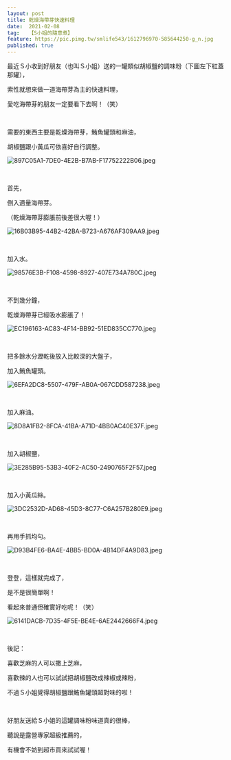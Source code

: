```yaml
---
layout: post
title: 乾燥海帶芽快速料理
date:  2021-02-08
tag:   【S小姐的隨意煮】
feature: https://pic.pimg.tw/smlife543/1612796970-585644250-g_n.jpg
published: true 
---
```

<p>最近Ｓ小收到好朋友（也叫Ｓ小姐）送的一罐類似胡椒鹽的調味粉（下圖左下紅蓋那罐），</p>

<p>索性就想來做一道海帶芽為主的快速料理，</p>

<p>愛吃海帶芽的朋友一定要看下去啊！（笑）</p>

<p>&nbsp;</p>

<p>需要的東西主要是乾燥海帶芽，鮪魚罐頭和麻油，</p>

<p>胡椒鹽跟小黃瓜可依喜好自行調整。</p>

<p><img alt="897C05A1-7DE0-4E2B-B7AB-F17752222B06.jpeg" src="https://pic.pimg.tw/smlife543/1612796970-585644250-g_n.jpg" title="897C05A1-7DE0-4E2B-B7AB-F17752222B06.jpeg"></p>

<p>&nbsp;</p>

<p>首先，</p>

<p>倒入適量海帶芽。</p>

<p>（乾燥海帶芽膨脹前後差很大喔！）</p>

<p><img alt="16B03B95-44B2-42BA-B723-A676AF309AA9.jpeg" src="https://pic.pimg.tw/smlife543/1612796970-230133402-g_n.jpg" title="16B03B95-44B2-42BA-B723-A676AF309AA9.jpeg"></p>

<p>&nbsp;</p>

<p>加入水。</p>

<p><img alt="98576E3B-F108-4598-8927-407E734A780C.jpeg" src="https://pic.pimg.tw/smlife543/1612796970-3510661549-g_n.jpg" title="98576E3B-F108-4598-8927-407E734A780C.jpeg"></p>

<p>&nbsp;</p>

<p>不到幾分鐘，</p>

<p>乾燥海帶芽已經吸水膨脹了！</p>

<p><img alt="EC196163-AC83-4F14-BB92-51ED835CC770.jpeg" src="https://pic.pimg.tw/smlife543/1612796969-650868451-g_n.jpg" title="EC196163-AC83-4F14-BB92-51ED835CC770.jpeg"></p>

<p>&nbsp;</p>

<p>把多餘水分瀝乾後放入比較深的大盤子，</p>

<p>加入鮪魚罐頭。</p>

<p><img alt="6EFA2DC8-5507-479F-AB0A-067CDD587238.jpeg" src="https://pic.pimg.tw/smlife543/1612796975-1739727404-g_n.jpg" title="6EFA2DC8-5507-479F-AB0A-067CDD587238.jpeg"></p>

<p>&nbsp;</p>

<p>加入麻油。</p>

<p><img alt="8D8A1FB2-8FCA-41BA-A71D-4BB0AC40E37F.jpeg" src="https://pic.pimg.tw/smlife543/1612796976-4160862471-g_n.jpg" title="8D8A1FB2-8FCA-41BA-A71D-4BB0AC40E37F.jpeg"></p>

<p>&nbsp;</p>

<p>加入胡椒鹽，</p>

<p><img alt="3E285B95-53B3-40F2-AC50-2490765F2F57.jpeg" src="https://pic.pimg.tw/smlife543/1612796976-1555700433-g_n.jpg" title="3E285B95-53B3-40F2-AC50-2490765F2F57.jpeg"></p>

<p>&nbsp;</p>

<p>加入小黃瓜絲。</p>

<p><img alt="3DC2532D-AD68-45D3-8C77-C6A257B280E9.jpeg" src="https://pic.pimg.tw/smlife543/1612796977-1644057297-g_n.jpg" title="3DC2532D-AD68-45D3-8C77-C6A257B280E9.jpeg"></p>

<p>&nbsp;</p>

<p>再用手抓均勻。</p>

<p><img alt="D93B4FE6-BA4E-4BB5-BD0A-4B14DF4A9D83.jpeg" src="https://pic.pimg.tw/smlife543/1612796982-2574733056-g_n.jpg" title="D93B4FE6-BA4E-4BB5-BD0A-4B14DF4A9D83.jpeg"></p>

<p>&nbsp;</p>

<p>登登，這樣就完成了，</p>

<p>是不是很簡單啊！</p>

<p>看起來普通但確實好吃呢！（笑）</p>

<p><img alt="6141DACB-7D35-4F5E-BE4E-6AE2442666F4.jpeg" src="https://pic.pimg.tw/smlife543/1612796983-2215096246-g_n.jpg" title="6141DACB-7D35-4F5E-BE4E-6AE2442666F4.jpeg"></p>

<p>&nbsp;</p>

<p>後記：</p>

<p>喜歡芝麻的人可以撒上芝麻，</p>

<p>喜歡辣的人也可以試試把胡椒鹽改成辣椒或辣粉，</p>

<p>不過Ｓ小姐覺得胡椒鹽跟鮪魚罐頭超對味的啦！</p>

<p>&nbsp;</p>

<p>好朋友送給Ｓ小姐的這罐調味粉味道真的很棒，</p>

<p>聽說是露營專家超級推薦的，</p>

<p>有機會不妨到超市買來試試喔！</p>

